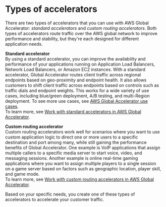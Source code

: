 # Types of accelerators<a name="introduction-accelerator-types"></a>

There are two types of accelerators that you can use with AWS Global Accelerator: *standard accelerators* and *custom routing accelerators*\. Both types of accelerators route traffic over the AWS global network to improve performance and stability, but they're each designed for different application needs\. 

**Standard accelerator**  
By using a standard accelerator, you can improve the availability and performance of your applications running on Application Load Balancers, Network Load Balancers, or Amazon EC2 instances\. With a standard accelerator, Global Accelerator routes client traffic across regional endpoints based on geo\-proximity and endpoint health\. It also allows customers to shift client traffic across endpoints based on controls such as traffic dials and endpoint weights\. This works for a wide variety of use cases, including blue/green deployment, A/B testing, and multi\-Region deployment\. To see more use cases, see [ AWS Global Accelerator use cases](introduction-benefits-of-migrating.md)\.  
To learn more, see [Work with standard accelerators in AWS Global Accelerator](work-with-standard-accelerators.md)\.

**Custom routing accelerator**  
Custom routing accelerators work well for scenarios where you want to use custom application logic to direct one or more users to a specific destination and port among many, while still gaining the performance benefits of Global Accelerator\. One example is VoIP applications that assign multiple callers to a specific media server to start voice, video, and messaging sessions\. Another example is online real\-time gaming applications where you want to assign multiple players to a single session on a game server based on factors such as geographic location, player skill, and game mode\.  
To learn more, see [Work with custom routing accelerators in AWS Global Accelerator](work-with-custom-routing-accelerators.md)\.

Based on your specific needs, you create one of these types of accelerators to accelerate your customer traffic\. 